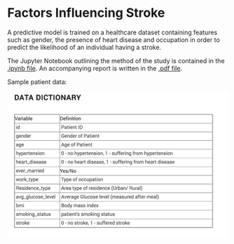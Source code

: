 # Factors Influencing Stroke

A predictive model is trained on a healthcare dataset containing features such
as gender, the presence of heart disease and occupation in order to predict the
likelihood of an individual having a stroke.

The Jupyter Notebook outlining the method of the study is contained in the
[.ipynb file](https://github.com/jgk-iles/predicting-stroke/blob/master/Factors%20Influencing%20Stroke.pdf).
An accompanying report is written in the
[.pdf file](https://github.com/jgk-iles/predicting-stroke/blob/master/Factors%20Influencing%20Stroke.pdf).

Sample patient data:

![Example Patient Data](https://github.com/jgk-iles/predicting-stroke/blob/master/Screen%20Shot%202018-04-17%20at%2012.15.42%20AM.png "Example Patient Data")
